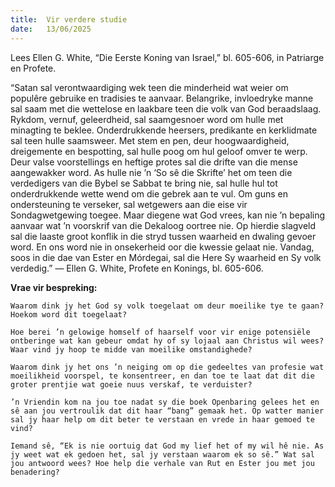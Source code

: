 ```yaml
---
title:  Vir verdere studie
date:   13/06/2025
---
```


Lees Ellen G. White, “Die Eerste Koning van Israel,” bl. 605-606, in Patriarge en Profete.

“Satan sal verontwaardiging wek teen die minderheid wat weier om populêre gebruike en tradisies te aanvaar. Belangrike, invloedryke manne sal saam met die wettelose en laakbare teen die volk van God beraadslaag. Rykdom, vernuf, geleerdheid, sal saamgesnoer word om hulle met minagting te beklee. Onderdrukkende heersers, predikante en kerklidmate sal teen hulle saamsweer. Met stem en pen, deur hoogwaardigheid, dreigemente en bespotting, sal hulle poog om hul geloof omver te werp. Deur valse voorstellings en heftige protes sal die drifte van die mense aangewakker word. As hulle nie ’n ‘So sê die Skrifte’ het om teen die verdedigers van die Bybel se Sabbat te bring nie, sal hulle hul tot onderdrukkende wette wend om die gebrek aan te vul. Om guns en ondersteuning te verseker, sal wetgewers aan die eise vir Sondagwetgewing toegee. Maar diegene wat God vrees, kan nie ’n bepaling aanvaar wat ’n voorskrif van die Dekaloog oortree nie. Op hierdie slagveld sal die laaste groot konflik in die stryd tussen waarheid en dwaling gevoer word. En ons word nie in onsekerheid oor die kwessie gelaat nie. Vandag, soos in die dae van Ester en Mórdegai, sal die Here Sy waarheid en Sy volk verdedig.” — Ellen G. White, Profete en Konings, bl. 605-606.

**Vrae vir bespreking:**

`Waarom dink jy het God sy volk toegelaat om deur moeilike tye te gaan? Hoekom word dit toegelaat?`

`Hoe berei ’n gelowige homself of haarself voor vir enige potensiële ontberinge wat kan gebeur omdat hy of sy lojaal aan Christus wil wees? Waar vind jy hoop te midde van moeilike omstandighede?`

`Waarom dink jy het ons ’n neiging om op die gedeeltes van profesie wat moeilikheid voorspel, te konsentreer, en dan toe te laat dat dit die groter prentjie wat goeie nuus verskaf, te verduister?`

`’n Vriendin kom na jou toe nadat sy die boek Openbaring gelees het en sê aan jou vertroulik dat dit haar “bang” gemaak het. Op watter manier sal jy haar help om dit beter te verstaan en vrede in haar gemoed te vind?`

`Iemand sê, “Ek is nie oortuig dat God my lief het of my wil hê nie. As jy weet wat ek gedoen het, sal jy verstaan waarom ek so sê.” Wat sal jou antwoord wees? Hoe help die verhale van Rut en Ester jou met jou benadering?`